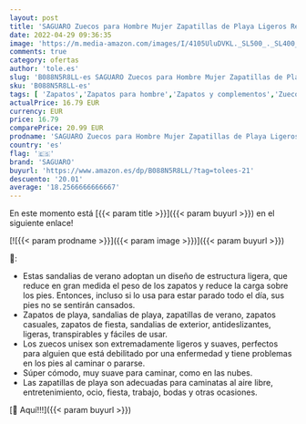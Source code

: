 ```yaml
---
layout: post
title: 'SAGUARO Zuecos para Hombre Mujer Zapatillas de Playa Ligeros Respirable Sandalias del Acoplamiento Ahueca hacia Fuera Zapatillas de Jardín  Negro  36 EU'
date: 2022-04-29 09:36:35
image: 'https://m.media-amazon.com/images/I/4105UluDVKL._SL500_._SL400_.jpg'
comments: true
category: ofertas
author: 'tole.es'
slug: 'B088N5R8LL-es SAGUARO Zuecos para Hombre Mujer Zapatillas de Playa...'
sku: 'B088N5R8LL-es'
tags: [ 'Zapatos','Zapatos para hombre','Zapatos y complementos','Zuecos y mules para hombre','saguaro','zuecos','🇪🇸', ]
actualPrice: 16.79 EUR
currency: EUR
price: 16.79
comparePrice: 20.99 EUR
prodname: 'SAGUARO Zuecos para Hombre Mujer Zapatillas de Playa Ligeros Respirable Sandalias del Acoplamiento Ahueca hacia Fuera Zapatillas de Jardín  Negro  36 EU'
country: 'es'
flag: '🇪🇸'
brand: 'SAGUARO'
buyurl: 'https://www.amazon.es/dp/B088N5R8LL/?tag=tolees-21'
descuento: '20.01'
average: '18.2566666666667'
---
```


En este momento está [{{< param title >}}]({{< param buyurl >}}) en el siguiente enlace!

[![{{< param prodname >}}]({{< param image >}})]({{< param buyurl >}})

🔎:

- Estas sandalias de verano adoptan un diseño de estructura ligera, que reduce en gran medida el peso de los zapatos y reduce la carga sobre los pies. Entonces, incluso si lo usa para estar parado todo el día, sus pies no se sentirán cansados.
- Zapatos de playa, sandalias de playa, zapatillas de verano, zapatos casuales, zapatos de fiesta, sandalias de exterior, antideslizantes, ligeras, transpirables y fáciles de usar.
- Los zuecos unisex son extremadamente ligeros y suaves, perfectos para alguien que está debilitado por una enfermedad y tiene problemas en los pies al caminar o pararse.
- Súper cómodo, muy suave para caminar, como en las nubes.
- Las zapatillas de playa son adecuadas para caminatas al aire libre, entretenimiento, ocio, fiesta, trabajo, bodas y otras ocasiones.

[🛒 Aquí!!!]({{< param buyurl >}})
